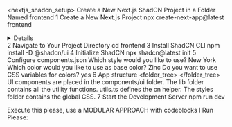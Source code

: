 <nextjs_shadcn_setup>
  <instructions>
    <title>How to Set Up a Basic Next.js ShadCN App in a frontend Folder</title>
    <description>Create a New Next.js ShadCN Project in a Folder Named frontend</description>
    <steps>
      <step>
        <number>1</number>
        <description>Create a New Next.js Project</description>
        <action>
          <command>npx create-next-app@latest frontend</command>
        </action>
        <details>
          <item>Create a new directory named frontend.</item>
          <item>Install the latest version of Next.js and its dependencies.</item>
          <item>Set up a basic project structure with some initial files in the frontend directory.</item>
        </details>
      </step>
      <step>
        <number>2</number>
        <description>Navigate to Your Project Directory</description>
        <action>
          <command>cd frontend</command>
        </action>
      </step>
      <step>
        <number>3</number>
        <description>Install ShadCN CLI</description>
        <action>
          <command>npm install -D @shadcn/ui</command>
        </action>
      </step>
      <step>
        <number>4</number>
        <description>Initialize ShadCN</description>
        <action>
          <command>npx shadcn@latest init</command>
        </action>
      </step>
      <step>
        <number>5</number>
        <description>Configure components.json</description>
        <configuration>
          <question>Which style would you like to use?</question>
          <answer>New York</answer>
          <question>Which color would you like to use as base color?</question>
          <answer>Zinc</answer>
          <question>Do you want to use CSS variables for colors?</question>
          <answer>yes</answer>
        </configuration>
      </step>
      <step>
        <number>6</number>
        <description>App structure</description>
        <structure>
          <folder_tree>
            <![CDATA[
.
├── app
│   ├── layout.tsx
│   └── page.tsx
├── components
│   ├── ui
├── lib
│   └── utils.ts
├── styles
│   └── globals.css
├── next.config.js
├── package.json
├── postcss.config.js
├── tailwind.config.ts
└── tsconfig.json
            ]]>
          </folder_tree>
        </structure>
        <notes>
          <note>UI components are placed in the components/ui folder.</note>
          <note>The lib folder contains all the utility functions. utils.ts defines the cn helper.</note>
          <note>The styles folder contains the global CSS.</note>
        </notes>
      </step>
      <step>
        <number>7</number>
        <description>Start the Development Server</description>
        <action>
          <command>npm run dev</command>
        </action>
      </step>
    </steps>
  </instructions>
  
  <execution>
    <prompt>Execute this please, use a MODULAR APPROACH with codeblocks I Run Please:</prompt>
  </execution>
</nextjs_shadcn_setup>
